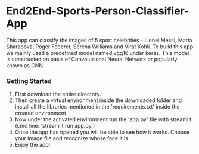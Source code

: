 # End2End-Sports-Person-Classifier-App
This app can classify the images of 5 sport celebrities - Lionel Messi, Maria Sharapova, Roger Federer, Serena Williams and Virat Kohli. To build this app we mainly used a predefined model named vgg16 under keras. This model is constructed on basis of Convolusional Neural Network or popularly known as CNN.

### Getting Started
1. First download the entire directory. 
2. Then create a virtual environment inside the downloaded folder and install all the libraries mentioned in the 'requirements.txt' inside the created environment.
3. Now under the activated environment run the 'app.py' file with streamlit. (cmd line: 'streamlit run app.py')
4. Once the app has opened you will be able to see how it works. Choose your image file and recognize whose face it is.
5. Enjoy the app!
